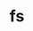 ---
layout: landing_page
sidebar: qq_cli_command_reference_sidebar
summary: Listing of commands for fs
title: fs
zendesk_source: qq CLI Command Guide

---